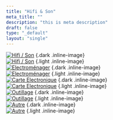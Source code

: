 ```yaml
---
title: "Hifi & Son"
meta_title: ""
description: "this is meta description"
draft: false
type: "_default"
layout: "single"
---
```


[![Hifi / Son](../../picto/picto_hifi_son_darkmode.png)](../hifi_son)
{.dark .inline-image}  
[![Hifi / Son](../../picto/picto_hifi_son.jpg)](../hifi_son)
{.light .inline-image}  
[![Electroménager](../../picto/picto_hifi_son_darkmode.png)](../electromenager)
{.dark .inline-image}  
[![Electroménager](../../picto/picto_hifi_son.jpg)](../electromenager)
{.light .inline-image}  
[![Carte Electronique](../../picto/picto_hifi_son_darkmode.png)](../carte_electronique)
{.dark .inline-image}  
[![Carte Electronique](../../picto/picto_hifi_son.jpg)](../carte_electronique)
{.light .inline-image}  
[![Outillage](../../picto/picto_hifi_son_darkmode.png)](../outillage)
{.dark .inline-image}  
[![Outillage](../../picto/picto_hifi_son.jpg)](../outillage)
{.light .inline-image}  
[![Autre](../../picto/picto_hifi_son_darkmode.png)](../autre)
{.dark .inline-image}  
[![Autre](../../picto/picto_hifi_son.jpg)](../autre)
{.light .inline-image}